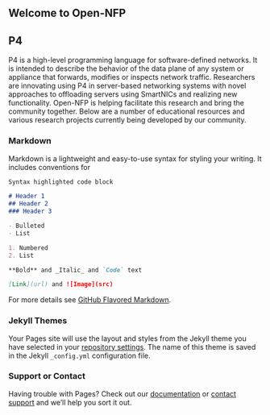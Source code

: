 ## Welcome to Open-NFP

P4
------------
P4 is a high-level programming language for software-defined networks. It is intended to describe the behavior of the data plane of any system or appliance that forwards, modifies or inspects network traffic. Researchers are innovating using P4 in server-based networking systems with novel approaches to offloading servers using SmartNICs and realizing new functionality. Open-NFP is helping facilitate this research and bring the community together. Below are a number of educational resources and various research projects currently being developed by our community.

### Markdown

Markdown is a lightweight and easy-to-use syntax for styling your writing. It includes conventions for

```markdown
Syntax highlighted code block

# Header 1
## Header 2
### Header 3

- Bulleted
- List

1. Numbered
2. List

**Bold** and _Italic_ and `Code` text

[Link](url) and ![Image](src)
```

For more details see [GitHub Flavored Markdown](https://guides.github.com/features/mastering-markdown/).

### Jekyll Themes

Your Pages site will use the layout and styles from the Jekyll theme you have selected in your [repository settings](https://github.com/open-nfpsw/open-nfpsw.github.io/settings). The name of this theme is saved in the Jekyll `_config.yml` configuration file.

### Support or Contact

Having trouble with Pages? Check out our [documentation](https://help.github.com/categories/github-pages-basics/) or [contact support](https://github.com/contact) and we’ll help you sort it out.

